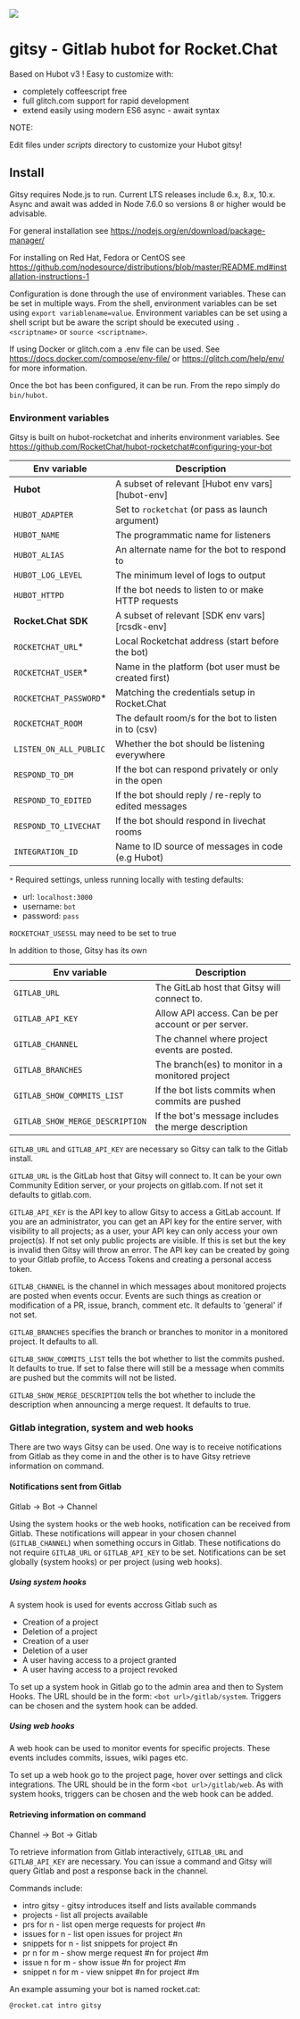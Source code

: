 ![](https://cdn.glitch.com/b7d690b4-f766-4720-b20d-91973faadd12%2FHubotRocketChat.png?1535453254484)

# gitsy - Gitlab hubot for Rocket.Chat 

Based on Hubot v3 !  Easy to customize with:

*  completely coffeescript free
*  full glitch.com support for rapid development
*  extend easily using modern ES6 async - await syntax

NOTE:

Edit files under *scripts* directory to customize your Hubot gitsy!


## Install
Gitsy requires Node.js to run. Current LTS releases include 6.x, 8.x, 10.x. Async and await was added in Node 7.6.0 so versions 8 or higher would be advisable. 

For general installation see https://nodejs.org/en/download/package-manager/

For installing on Red Hat, Fedora or CentOS see https://github.com/nodesource/distributions/blob/master/README.md#installation-instructions-1

Configuration is done through the use of environment variables. These can be set in multiple ways. From the shell, environment variables can be set using `export variablename=value`. Environment variables can be set using a shell script but be aware the script should be executed using `. <scriptname>` or `source <scriptname>`.

If using Docker or glitch.com a .env file can be used. See https://docs.docker.com/compose/env-file/ or https://glitch.com/help/env/ for more information.

Once the bot has been configured, it can be run. From the repo simply do `bin/hubot`.


### Environment variables
Gitsy is built on hubot-rocketchat and inherits environment variables. See https://github.com/RocketChat/hubot-rocketchat#configuring-your-bot

| Env variable           | Description                                           |
| ---------------------- | ----------------------------------------------------- |
| **Hubot**              | A subset of relevant [Hubot env vars][hubot-env]     |
| `HUBOT_ADAPTER`        | Set to `rocketchat` (or pass as launch argument)      |
| `HUBOT_NAME`           | The programmatic name for listeners                   |
| `HUBOT_ALIAS`          | An alternate name for the bot to respond to           |
| `HUBOT_LOG_LEVEL`      | The minimum level of logs to output                   |
| `HUBOT_HTTPD`          | If the bot needs to listen to or make HTTP requests   |
| **Rocket.Chat SDK**    | A subset of relevant [SDK env vars][rcsdk-env]        |
| `ROCKETCHAT_URL`*      | Local Rocketchat address (start before the bot)       |
| `ROCKETCHAT_USER`*     | Name in the platform (bot user must be created first) |
| `ROCKETCHAT_PASSWORD`* | Matching the credentials setup in Rocket.Chat         |
| `ROCKETCHAT_ROOM`      | The default room/s for the bot to listen in to (csv)  |
| `LISTEN_ON_ALL_PUBLIC` | Whether the bot should be listening everywhere        |
| `RESPOND_TO_DM`        | If the bot can respond privately or only in the open  |
| `RESPOND_TO_EDITED`    | If the bot should reply / re-reply to edited messages |
| `RESPOND_TO_LIVECHAT`  | If the bot should respond in livechat rooms           |
| `INTEGRATION_ID`       | Name to ID source of messages in code (e.g Hubot)     |

`*` Required settings, unless running locally with testing defaults:
- url: `localhost:3000`
- username: `bot`
- password: `pass`

`ROCKETCHAT_USESSL` may need to be set to true

In addition to those, Gitsy has its own

| Env variable                    | Description                                         |
| ------------------------------- | --------------------------------------------------- |
| `GITLAB_URL`                    | The GitLab host that Gitsy will connect to.         |
| `GITLAB_API_KEY`                | Allow API access. Can be per account or per server. |
| `GITLAB_CHANNEL`                | The channel where project events are posted.        |
| `GITLAB_BRANCHES`               | The branch(es) to monitor in a monitored project    |
| `GITLAB_SHOW_COMMITS_LIST`      | If the bot lists commits when commits are pushed    |
| `GITLAB_SHOW_MERGE_DESCRIPTION` | If the bot's message includes the merge description |

`GITLAB_URL` and `GITLAB_API_KEY` are necessary so Gitsy can talk to the Gitlab install.

`GITLAB_URL` is the GitLab host that Gitsy will connect to. It can be your own Community Edition server, or your projects on gitlab.com. If not set it defaults to gitlab.com.

`GITLAB_API_KEY` is the API key to allow Gitsy to access a GitLab account. If you are an administrator, you can get an API key for the entire server, with visibility to all projects; as a user, your API key can only access your own project(s). If not set only public projects are visible. If this is set but the key is invalid then Gitsy will throw an error. The API key can be created by going to your Gitlab profile, to Access Tokens and creating a personal access token.

`GITLAB_CHANNEL` is the channel in which messages about monitored projects are posted when events occur. Events are such things as creation or modification of a PR, issue, branch, comment etc. It defaults to 'general' if not set. 

`GITLAB_BRANCHES` specifies the branch or branches to monitor in a monitored project. It defaults to all.

`GITLAB_SHOW_COMMITS_LIST` tells the bot whether to list the commits pushed. It defaults to true. If set to false there will still be a message when commits are pushed but the commits will not be listed.

`GITLAB_SHOW_MERGE_DESCRIPTION` tells the bot whether to include the description when announcing a merge request. It defaults to true. 

### Gitlab integration, system and web hooks 
There are two ways Gitsy can be used. One way is to receive notifications from Gitlab as they come in and the other is to have Gitsy retrieve information on command.

#### Notifications sent from Gitlab 
Gitlab → Bot → Channel


Using the system hooks or the web hooks, notification can be received from Gitlab. These notifications will appear in your chosen channel (`GITLAB_CHANNEL`) when something occurs in Gitlab. These notifications do not require `GITLAB_URL` or `GITLAB_API_KEY` to be set. Notifications can be set globally (system hooks) or per project (using web hooks).

##### Using system hooks

A system hook is used for events accross Gitlab such as
* Creation of a project
* Deletion of a project
* Creation of a user
* Deletion of a user
* A user having access to a project granted
* A user having access to a project revoked

To set up a system hook in Gitlab go to the admin area and then to System Hooks. The URL should be in the form: `<bot url>/gitlab/system`. Triggers can be chosen and the system hook can be added.

##### Using web hooks

A web hook can be used to monitor events for specific projects. These events includes commits, issues, wiki pages etc.


To set up a web hook go to the project page, hover over settings and click integrations. The URL should be in the form `<bot url>/gitlab/web`. As with system hooks, triggers can be chosen and the web hook can be added.

#### Retrieving information on command
Channel → Bot → Gitlab


To retrieve information from Gitlab interactively, `GITLAB_URL` and `GITLAB_API_KEY` are necessary. You can issue a command and Gitsy will query Gitlab and post a response back in the channel.

Commands include:
* intro gitsy - gitsy introduces itself and lists available commands
* projects - list all projects available
* prs for n - list open merge requests for project #n
* issues for n - list open issues for project #n
* snippets for n - list snippets for project #n
* pr n for m - show merge request #n for project #m
* issue n for m - show issue #n for project #m
* snippet n for m - view snippet #n for project #m


An example assuming your bot is named rocket.cat:
```
@rocket.cat intro gitsy
```
